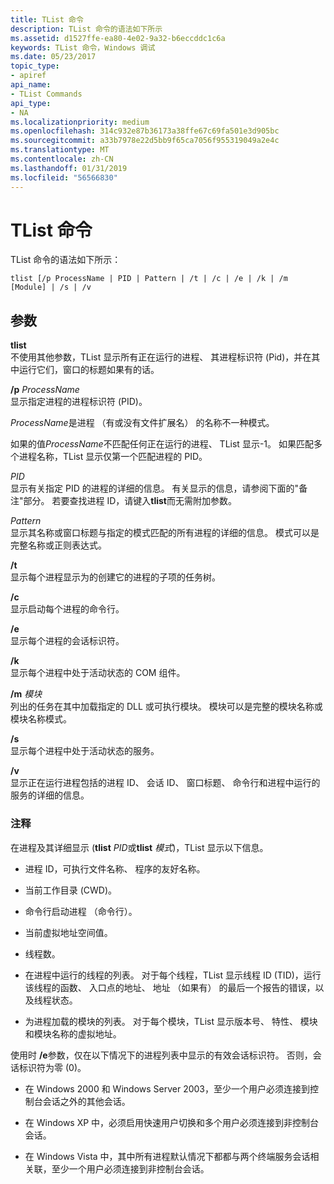 ```yaml
---
title: TList 命令
description: TList 命令的语法如下所示
ms.assetid: d1527ffe-ea80-4e02-9a32-b6eccddc1c6a
keywords: TList 命令，Windows 调试
ms.date: 05/23/2017
topic_type:
- apiref
api_name:
- TList Commands
api_type:
- NA
ms.localizationpriority: medium
ms.openlocfilehash: 314c932e87b36173a38ffe67c69fa501e3d905bc
ms.sourcegitcommit: a33b7978e22d5bb9f65ca7056f955319049a2e4c
ms.translationtype: MT
ms.contentlocale: zh-CN
ms.lasthandoff: 01/31/2019
ms.locfileid: "56566830"
---
```

# <a name="tlist-commands"></a>TList 命令


TList 命令的语法如下所示：

```dbgcmd
tlist [/p ProcessName | PID | Pattern | /t | /c | /e | /k | /m [Module] | /s | /v
```

## <a name="span-idddktlistcommandsdtoolsspanspan-idddktlistcommandsdtoolsspanparameters"></a><span id="ddk_tlist_commands_dtools"></span><span id="DDK_TLIST_COMMANDS_DTOOLS"></span>参数


<span id="_______tlist______"></span><span id="_______TLIST______"></span> **tlist**   
不使用其他参数，TList 显示所有正在运行的进程、 其进程标识符 (Pid)，并在其中运行它们，窗口的标题如果有的话。

<span id="________p_______ProcessName______"></span><span id="________p_______processname______"></span><span id="________P_______PROCESSNAME______"></span> **/p** *ProcessName*   
显示指定进程的进程标识符 (PID)。

*ProcessName*是进程 （有或没有文件扩展名） 的名称不一种模式。

如果的值*ProcessName*不匹配任何正在运行的进程、 TList 显示-1。 如果匹配多个进程名称，TList 显示仅第一个匹配进程的 PID。

<span id="_______PID______"></span><span id="_______pid______"></span> *PID*   
显示有关指定 PID 的进程的详细的信息。 有关显示的信息，请参阅下面的"备注"部分。 若要查找进程 ID，请键入**tlist**而无需附加参数。

<span id="_______Pattern______"></span><span id="_______pattern______"></span><span id="_______PATTERN______"></span> *Pattern*   
显示其名称或窗口标题与指定的模式匹配的所有进程的详细的信息。 模式可以是完整名称或正则表达式。

<span id="________t______"></span><span id="________T______"></span> **/t**   
显示每个进程显示为的创建它的进程的子项的任务树。

<span id="________c______"></span><span id="________C______"></span> **/c**   
显示启动每个进程的命令行。

<span id="________e______"></span><span id="________E______"></span> **/e**   
显示每个进程的会话标识符。

<span id="________k______"></span><span id="________K______"></span> **/k**   
显示每个进程中处于活动状态的 COM 组件。

<span id="________m_______Module______"></span><span id="________m_______module______"></span><span id="________M_______MODULE______"></span> **/m** *模块*   
列出的任务在其中加载指定的 DLL 或可执行模块。 模块可以是完整的模块名称或模块名称模式。

<span id="________s______"></span><span id="________S______"></span> **/s**   
显示每个进程中处于活动状态的服务。

<span id="________v______"></span><span id="________V______"></span> **/v**   
显示正在运行进程包括的进程 ID、 会话 ID、 窗口标题、 命令行和进程中运行的服务的详细的信息。

### <a name="span-idcommentsspanspan-idcommentsspancomments"></a><span id="comments"></span><span id="COMMENTS"></span>注释

在进程及其详细显示 (**tlist** *PID*或**tlist** *模式*)，TList 显示以下信息。

-   进程 ID，可执行文件名称、 程序的友好名称。

-   当前工作目录 (CWD)。

-   命令行启动进程 （命令行）。

-   当前虚拟地址空间值。

-   线程数。

-   在进程中运行的线程的列表。 对于每个线程，TList 显示线程 ID (TID)，运行该线程的函数、 入口点的地址、 地址 （如果有） 的最后一个报告的错误，以及线程状态。

-   为进程加载的模块的列表。 对于每个模块，TList 显示版本号、 特性、 模块和模块名称的虚拟地址。

使用时 **/e**参数，仅在以下情况下的进程列表中显示的有效会话标识符。 否则，会话标识符为零 (0)。

-   在 Windows 2000 和 Windows Server 2003，至少一个用户必须连接到控制台会话之外的其他会话。

-   在 Windows XP 中，必须启用快速用户切换和多个用户必须连接到非控制台会话。

-   在 Windows Vista 中，其中所有进程默认情况下都都与两个终端服务会话相关联，至少一个用户必须连接到非控制台会话。

 

 






